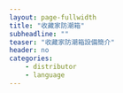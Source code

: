 ```yaml
---
layout: page-fullwidth
title: "收藏家防潮箱"
subheadline: ""
teaser: "收藏家防潮箱設備簡介"
header: no
categories:
    - distributor
    - language
---
```


